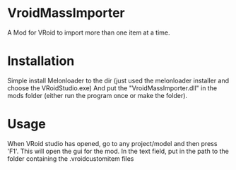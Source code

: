 # VroidMassImporter
A Mod for VRoid to import more than one item at a time.

# Installation
Simple install Melonloader to the dir (just used the melonloader installer and choose the VRoidStudio.exe)
And put the "VroidMassImporter.dll" in the mods folder (either run the program once or make the folder).

# Usage
When VRoid studio has opened, go to any project/model and then press 'F1'. This will open the gui for the mod. In the text field, put in the path to the folder containing the .vroidcustomitem files

